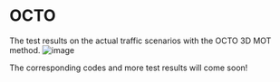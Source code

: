 # OCTO
The  test results on the actual traffic scenarios with the OCTO 3D MOT method.
![image](https://github.com/xf-zh/OCTO/blob/main/OCTO_result.gif)

The corresponding codes and more test results will come soon!
